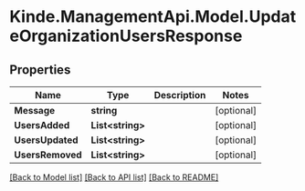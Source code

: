 # Kinde.ManagementApi.Model.UpdateOrganizationUsersResponse

## Properties

Name | Type | Description | Notes
------------ | ------------- | ------------- | -------------
**Message** | **string** |  | [optional] 
**UsersAdded** | **List&lt;string&gt;** |  | [optional] 
**UsersUpdated** | **List&lt;string&gt;** |  | [optional] 
**UsersRemoved** | **List&lt;string&gt;** |  | [optional] 

[[Back to Model list]](../README.md#documentation-for-models) [[Back to API list]](../README.md#documentation-for-api-endpoints) [[Back to README]](../README.md)

